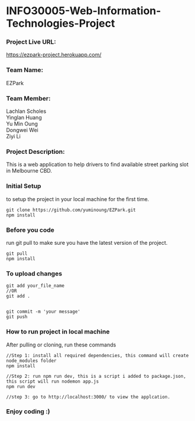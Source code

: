 # INFO30005-Web-Information-Technologies-Project


### Project Live URL:
https://ezpark-project.herokuapp.com/

### Team Name: 
EZPark

### Team Member:
Lachlan Scholes <br>
Yinglan Huang <br>
Yu Min Oung <br>
Dongwei Wei <br>
Ziyi Li <br>

### Project Description:
This is a web application to help drivers to find available street parking slot in Melbourne CBD.

### Initial Setup
to setup the project in your local machine for the first time.
```
git clone https://github.com/yuminoung/EZPark.git
npm install
```

### Before you code
run git pull to make sure you have the latest version of the project.
```
git pull
npm install
```

### To upload changes
```
git add your_file_name 
//OR 
git add .


git commit -m 'your message'
git push
```

### How to run project in local machine
After pulling or cloning, run these commands
```
//Step 1: install all required dependencies, this command will create node_modules folder
npm install

//Step 2: run npm run dev, this is a script i added to package.json, this script will run nodemon app.js
npm run dev

//step 3: go to http://localhost:3000/ to view the applcation.

```


### Enjoy coding :)
